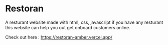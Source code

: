 # Restoran
A resturant website made with html, css, javascript if you have any resturant this website can help you out get onboard customers online.

Check out here : https://restoran-amber.vercel.app/
